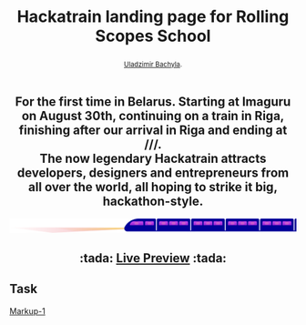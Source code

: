 <h1 align="center">Hackatrain landing page for Rolling Scopes School</h1>

<div align="center">
  <sub>
    <a href="https://github.com/Bachyla">Uladzimir Bachyla</a>.
  </sub>
</div>

<br/>

<div align="center">
  <h2>
          For the first time in Belarus. Starting at Imaguru on August 30th, continuing on a train in Riga, finishing after our arrival in Riga and ending at ///. <br>
    The now legendary Hackatrain attracts developers, designers and entrepreneurs from all over the world, all hoping to strike it big, hackathon-style.
  </h2>
  <img src="https://github.com/Bachyla/Rolling-Scopes-School/blob/master/Stage%202/Code-Jam5/images/railroad/train.png" alt="Train">
  <h2>
    :tada: <a href="https://rawgit.com/Bachyla/Rolling-Scopes-School/master/Stage%202/Code-Jam5/index.html">Live Preview<a> :tada:
  </h2>
</div>

## Task
<a href="https://github.com/rolling-scopes-school/tasks/blob/2018-Q1/tasks/markup-1.md">Markup-1</a>
